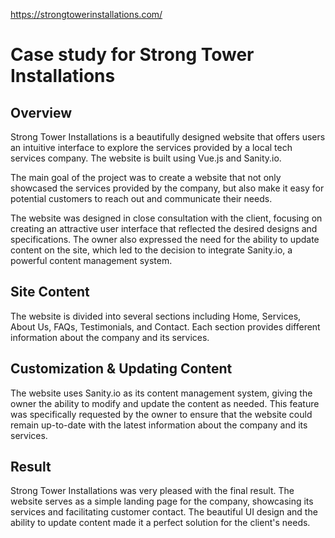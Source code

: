 https://strongtowerinstallations.com/

# Case study for Strong Tower Installations 

## Overview

Strong Tower Installations is a beautifully designed website that offers users an intuitive interface to explore the services provided by a local tech services company. The website is built using Vue.js and Sanity.io.

The main goal of the project was to create a website that not only showcased the services provided by the company, but also make it easy for potential customers to reach out and communicate their needs. 

The website was designed in close consultation with the client, focusing on creating an attractive user interface that reflected the desired designs and specifications. The owner also expressed the need for the ability to update content on the site, which led to the decision to integrate Sanity.io, a powerful content management system.

## Site Content

The website is divided into several sections including Home, Services, About Us, FAQs, Testimonials, and Contact. Each section provides different information about the company and its services.

## Customization & Updating Content

The website uses Sanity.io as its content management system, giving the owner the ability to modify and update the content as needed. This feature was specifically requested by the owner to ensure that the website could remain up-to-date with the latest information about the company and its services. 

## Result

Strong Tower Installations was very pleased with the final result. The website serves as a simple landing page for the company, showcasing its services and facilitating customer contact. The beautiful UI design and the ability to update content made it a perfect solution for the client's needs.
